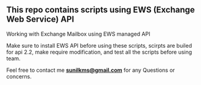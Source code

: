 ## This repo contains scripts using EWS (Exchange Web Service) API

Working with Exchange Mailbox using EWS managed API

Make sure to install EWS API before using these scripts, scirpts are builed for api 2.2, make require modification, and test all the scripts before using team.

Feel free to contact me **sunilkms@gmail.com** for any Questions or concerns.
